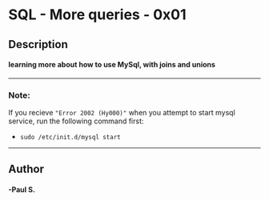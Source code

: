 # SQL - More queries - 0x01
## Description 
#### learning more about how to use MySql, with joins and unions
 --- 
 ### Note:
If you recieve `"Error 2002 (Hy000)"` when you attempt to start mysql service, run the following command first: 
* `sudo /etc/init.d/mysql start`
 ---
## Author 
#### -Paul S.